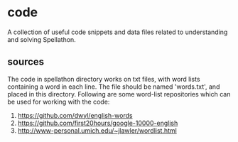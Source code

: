 # code
A collection of useful code snippets and data files related to understanding and solving Spellathon.

## sources
The code in spellathon directory works on txt files, with word lists containing a word in each line. The file should be named 'words.txt', and placed in this directory. Following are some word-list repositories which can be used for working with the code:<br>

1. https://github.com/dwyl/english-words <br>
2. https://github.com/first20hours/google-10000-english <br>
3. http://www-personal.umich.edu/~jlawler/wordlist.html <br>

